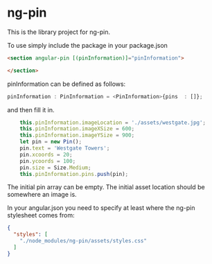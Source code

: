 # ng-pin

This is the library project for ng-pin.

To use simply include the package in your package.json
```html
<section angular-pin [(pinInformation)]="pinInformation">

</section>
```
pinInformation can be defined as follows:

```typescript
pinInformation : PinInformation = <PinInformation>{pins  : []};
```

and then fill it in.

```typescript
    this.pinInformation.imageLocation = './assets/westgate.jpg';
    this.pinInformation.imageXSize = 600;
    this.pinInformation.imageYSize = 900;
    let pin = new Pin();
    pin.text = 'Westgate Towers';
    pin.xcoords = 20;
    pin.ycoords = 100;
    pin.size = Size.Medium;
    this.pinInformation.pins.push(pin);
```

The initial pin array can be empty. The initial asset location should be somewhere an image is.

In your angular.json you need to specify at least where the ng-pin stylesheet comes from:
```JSON
{
  "styles": [
    "./node_modules/ng-pin/assets/styles.css"
  ]
}
```
